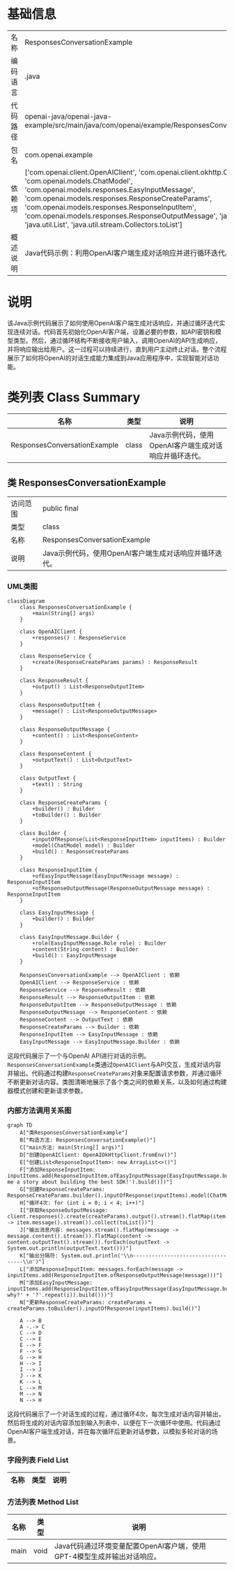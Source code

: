 # 基础信息

|      |      |
|------|------|
| 名称 | ResponsesConversationExample |
| 编码语言 | .java |
| 代码路径 | openai-java/openai-java-example/src/main/java/com/openai/example/ResponsesConversationExample.java |
| 包名 | com.openai.example |
| 依赖项 | ['com.openai.client.OpenAIClient', 'com.openai.client.okhttp.OpenAIOkHttpClient', 'com.openai.models.ChatModel', 'com.openai.models.responses.EasyInputMessage', 'com.openai.models.responses.ResponseCreateParams', 'com.openai.models.responses.ResponseInputItem', 'com.openai.models.responses.ResponseOutputMessage', 'java.util.ArrayList', 'java.util.List', 'java.util.stream.Collectors.toList'] |
| 概述说明 | Java代码示例：利用OpenAI客户端生成对话响应并进行循环迭代。 |

# 说明

该Java示例代码展示了如何使用OpenAI客户端生成对话响应，并通过循环迭代实现连续对话。代码首先初始化OpenAI客户端，设置必要的参数，如API密钥和模型类型。然后，通过循环结构不断接收用户输入，调用OpenAI的API生成响应，并将响应输出给用户。这一过程可以持续进行，直到用户主动终止对话。整个流程展示了如何将OpenAI的对话生成能力集成到Java应用程序中，实现智能对话功能。

# 类列表 Class Summary

| 名称   | 类型  | 说明 |
|-------|------|-------------|
| ResponsesConversationExample | class | Java示例代码，使用OpenAI客户端生成对话响应并循环迭代。 |



## 类 ResponsesConversationExample

|      |      |
|------|------|
| 访问范围 | public final |
| 类型 | class |
| 名称 | ResponsesConversationExample |
| 说明 | Java示例代码，使用OpenAI客户端生成对话响应并循环迭代。 |


### UML类图

```mermaid
classDiagram
    class ResponsesConversationExample {
        +main(String[] args)
    }

    class OpenAIClient {
        +responses() : ResponseService
    }

    class ResponseService {
        +create(ResponseCreateParams params) : ResponseResult
    }

    class ResponseResult {
        +output() : List<ResponseOutputItem>
    }

    class ResponseOutputItem {
        +message() : List<ResponseOutputMessage>
    }

    class ResponseOutputMessage {
        +content() : List<ResponseContent>
    }

    class ResponseContent {
        +outputText() : List<OutputText>
    }

    class OutputText {
        +text() : String
    }

    class ResponseCreateParams {
        +builder() : Builder
        +toBuilder() : Builder
    }

    class Builder {
        +inputOfResponse(List<ResponseInputItem> inputItems) : Builder
        +model(ChatModel model) : Builder
        +build() : ResponseCreateParams
    }

    class ResponseInputItem {
        +ofEasyInputMessage(EasyInputMessage message) : ResponseInputItem
        +ofResponseOutputMessage(ResponseOutputMessage message) : ResponseInputItem
    }

    class EasyInputMessage {
        +builder() : Builder
    }

    class EasyInputMessage.Builder {
        +role(EasyInputMessage.Role role) : Builder
        +content(String content) : Builder
        +build() : EasyInputMessage
    }

    ResponsesConversationExample --> OpenAIClient : 依赖
    OpenAIClient --> ResponseService : 依赖
    ResponseService --> ResponseResult : 依赖
    ResponseResult --> ResponseOutputItem : 依赖
    ResponseOutputItem --> ResponseOutputMessage : 依赖
    ResponseOutputMessage --> ResponseContent : 依赖
    ResponseContent --> OutputText : 依赖
    ResponseCreateParams --> Builder : 依赖
    ResponseInputItem --> EasyInputMessage : 依赖
    EasyInputMessage --> EasyInputMessage.Builder : 依赖
```

这段代码展示了一个与OpenAI API进行对话的示例。`ResponsesConversationExample`类通过`OpenAIClient`与API交互，生成对话内容并输出。代码通过构建`ResponseCreateParams`对象来配置请求参数，并通过循环不断更新对话内容。类图清晰地展示了各个类之间的依赖关系，以及如何通过构建器模式创建和更新请求参数。


### 内部方法调用关系图

```mermaid
graph TD
    A["类ResponsesConversationExample"]
    B["构造方法: ResponsesConversationExample()"]
    C["main方法: main(String[] args)"]
    D["创建OpenAIClient: OpenAIOkHttpClient.fromEnv()"]
    E["创建List<ResponseInputItem>: new ArrayList<>()"]
    F["添加ResponseInputItem: inputItems.add(ResponseInputItem.ofEasyInputMessage(EasyInputMessage.builder().role(EasyInputMessage.Role.USER).content('Tell me a story about building the best SDK!').build()))"]
    G["创建ResponseCreateParams: ResponseCreateParams.builder().inputOfResponse(inputItems).model(ChatModel.GPT_4O).build()"]
    H["循环4次: for (int i = 0; i < 4; i++)"]
    I["获取ResponseOutputMessage: client.responses().create(createParams).output().stream().flatMap(item -> item.message().stream()).collect(toList())"]
    J["输出消息内容: messages.stream().flatMap(message -> message.content().stream()).flatMap(content -> content.outputText().stream()).forEach(outputText -> System.out.println(outputText.text()))"]
    K["输出分隔符: System.out.println('\\n-----------------------------------\\n')"]
    L["添加ResponseInputItem: messages.forEach(message -> inputItems.add(ResponseInputItem.ofResponseOutputMessage(message)))"]
    M["添加EasyInputMessage: inputItems.add(ResponseInputItem.ofEasyInputMessage(EasyInputMessage.builder().role(EasyInputMessage.Role.USER).content('But why?' + '?'.repeat(i)).build()))"]
    N["更新ResponseCreateParams: createParams = createParams.toBuilder().inputOfResponse(inputItems).build()"]

    A --> B
    A -.-> C
    C --> D
    C --> E
    E --> F
    F --> G
    G --> H
    H --> I
    I --> J
    J --> K
    K --> L
    L --> M
    M --> N
    N --> H
```

这段代码展示了一个对话生成的过程，通过循环4次，每次生成对话内容并输出，然后将生成的对话内容添加到输入列表中，以便在下一次循环中使用。代码通过OpenAI客户端生成对话，并在每次循环后更新对话参数，以模拟多轮对话的场景。

### 字段列表 Field List

| 名称  | 类型  | 说明 |
|-------|-------|------|

### 方法列表 Method List

| 名称  | 类型  | 说明 |
|-------|-------|------|
| main | void | Java代码通过环境变量配置OpenAI客户端，使用GPT-4模型生成并输出对话响应。 |




